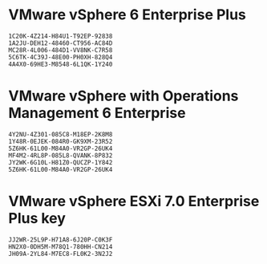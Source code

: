 # VMware vSphere 6 Enterprise Plus	
````
1C20K-4Z214-H84U1-T92EP-92838
1A2JU-DEH12-48460-CT956-AC84D
MC28R-4L006-484D1-VV8NK-C7R58
5C6TK-4C39J-48E00-PH0XH-828Q4
4A4X0-69HE3-M8548-6L1QK-1Y240
````

# VMware vSphere with Operations Management 6 Enterprise	
````
4Y2NU-4Z301-085C8-M18EP-2K8M8
1Y48R-0EJEK-084R0-GK9XM-23R52
5Z6HK-61L00-M84A0-VR2GP-26UK4
MF4M2-4RL8P-085L8-QVANK-8P832
JY2WK-6G10L-H81Z0-QUCZP-1Y842
5Z6HK-61L00-M84A0-VR2GP-26UK4
`````


# VMware vSphere ESXi 7.0 Enterprise Plus key
````
JJ2WR-25L9P-H71A8-6J20P-C0K3F
HN2X0-0DH5M-M78Q1-780HH-CN214
JH09A-2YL84-M7EC8-FL0K2-3N2J2
````
